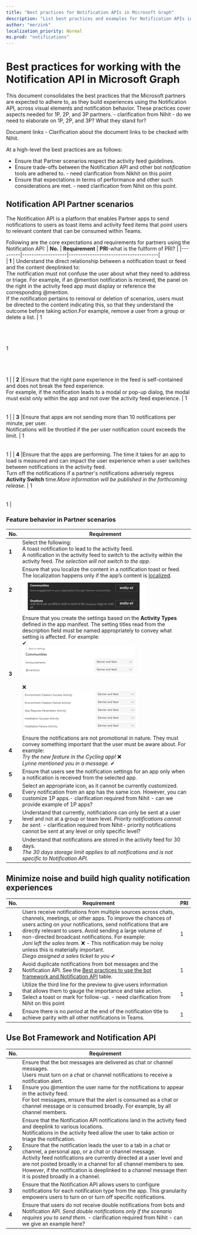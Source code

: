 ```yaml
---
title: "Best practices for Notification APIs in Microsoft Graph"
description: "List best practices and examples for Notification APIs in Microsoft Graph"
author: "merzink"
localization_priority: Normal
ms.prod: "notifications"
---
```


# Best practices for working with the Notification API in Microsoft Graph
This document consolidates the best practices that the Microsoft partners are expected to adhere to, as they build experiences using the Notification API, across visual elements and notification behavior. These practices cover aspects needed for 1P, 2P, and 3P partners. - clarification from Nihit - do we need to elaborate on 1P, 2P, and 3P? What they stand for?

Document links - Clarification about the document links to be checked with Nihit.

At a high-level the best practices are as follows:
* Ensure that Partner scenarios respect the activity feed guidelines.
* Ensure trade-offs between the Notification API and other bot *notification* tools are adhered to. - need clarification from Nikhit on this point
* Ensure that expectations in terms of performance and other such considerations are met. - need clarification from Nihit on this point.

## Notification API Partner scenarios
The Notification API is a platform that enables Partner apps to send notifications to users as toast items and activity feed items that point users to relevant content that can be consumed within Teams.

Following are the core expectations and requirements for partners using the Notification API:
| **No.** | **Requirement** | **PRI**-what is the fullform of PRI? |
|---------|-------------------|--------------------------------------|	
| **1**   | Understand the direct relationship  between a notification toast or feed and the content deeplinked to: <br/> The notification must not confuse the user about what they need to address or triage. For example, if an @mention notification is received, the panel on the right in the activity feed app must display or reference the corresponding @mention.<br/> If the notification pertains to removal or deletion of scenarios, users must be directed to the content indicating this, so that they understand the outcome before taking action.For example, remove a user from a group or delete a list. | 1 <br/><br/><br/><br/><br/> 1 <br/><br/><br/><br/><br/> 1 |
| **2** |Ensure that the right pane experience in the feed is self-contained and does not break the feed experience.<br/>For example, if the notification leads to a modal or pop-up dialog, the modal must exist only within the app and not over the activity feed experience. | 1<br/><br/><br/>1 |
| **3** |Ensure that apps are not sending more than 10 notifications per minute, per user.<br/>Notifications will be throttled if the per user notification count exceeds the limit. | 1<br/><br/><br/>1 |
| **4** |Ensure that the apps are performing. The time it takes for an app to load is measured and can impact the user experience when a user switches between notifications in the activity feed.<br/>Turn off the notifications if a partner's notifications adversely regress **Activity Switch** time.*More information will be published in the forthcoming release.* | 1<br/><br/><br/>1 |

### Feature behavior in Partner scenarios	
|**No.**|**Requirement**|
|-------|---------------|
|**1**|Select the following:<br/>A toast notification to lead to the activity feed.<br/>A notification in the activity feed to switch to the activity within the activity feed. *The selection will not switch to the app.*|
|**2**|Ensure that you localize the content in a notification toast or feed. The localization happens only if the app’s content is [localized](/platform/concepts/build-and-test/apps-localization).<br/>![Screenshot of App level settings](images/notifications-api-best-practice1.png "Image of App level settings")|
|**3**|Ensure that you create the settings based on the **Activity Types** defined in the app manifest. The setting titles read from the description field must be named appropriately to convey what setting is affected. For example:<br/> ✔ <br/>![Screenshot of Activity types](images/notifications-api-best-practice2.png "Image of Activity type settings")<br/><br/>❌<br/>![Screenshot of Activity Types](images/notifications-api-best-practice3.png "Image of App level settings")|
|**4**|Ensure the notifications are not promotional in nature. They must convey something important that the user must be aware about. For example:<br/>*Try the new feature in the Cycling app!* ❌<br/>*Lynne mentioned you in a message.* ✔|
|**5**|Ensure that users see the notification settings for an app only when a notification is received from the selected app.|
|**6**|Select an appropriate icon, as it cannot be currently customized. Every notification from an app has the same icon. However, you can customize 1P apps.- clarification required from Nihit - can we provide example of 1P apps?|
|**7**|Understand that currently, notifications can only be sent at a user level and not at a group or team level. *Priority notifications cannot be sent.* - clarification required from Nihit- priority notifications cannot be sent at any level or only specific level?|
|**8**|Understand that notifications are stored in the activity feed for 30 days. <br/>*The 30 days storage limit applies to all notifications and is not specific to Notification API.*|

## Minimize noise and build high quality notification experiences
|**No.**|**Requirement**|**PRI**|
|-------|---------------|-------|
|**1**|Users receive notifications from multiple sources across chats, channels, meetings, or other apps. To improve the chances of users acting on your notifications, send notifications that are directly relevant to users. Avoid sending a large volume of non-directed broadcast notifications. For example:</br> *Joni left the sales team.* ❌ - This notification may be noisy unless this is materially important.<br/>*Diego assigned a sales ticket to you* ✔|1|
|**2**|Avoid duplicate notifications from bot messages and the Notification API. See the [Best practices to use the bot framework and Notification API](#best-practices-to-use-the-bot-framework-and-notification-api) table.|1|
|**3**|Utilize the third line for the preview to give users information that allows them to gauge the importance and take action. Select a toast or mark for follow-up. - need clarification from Nihit on this point|1|
|**4**|Ensure there is no *period* at the end of the notification title to achieve parity with all other notifications in Teams.|1|

## Use Bot Framework and Notification API
|**No.**|**Requirement**|
|-------|---------------|
|**1**|Ensure that the bot messages are delivered as chat or channel messages.<br/>Users must turn on a chat or channel notifications to receive a notification alert.<br/>Ensure you @mention the user name for the notifications to appear in the activity feed.<br/>For bot messages, ensure that the alert is consumed as a chat or channel message or is consumed broadly. For example, by all channel members.| 
|**2**|Ensure that the Notification API notifications land in the activity feed and deeplink to various locations.<br/>Notifications in the activity feed allow the user to take action or triage the notification.<br/>Ensure that the notification leads the user to a tab in a chat or channel, a personal app, or a chat or channel message.<br/>Activity feed notifications are currently directed at a user level and are not posted broadly in a channel for all channel members to see. However, if the notification is deeplinked to a channel message then it is posted broadly in a channel.|
|**3**|Ensure that the Notification API allows users to configure notifications for each notification type from the app. This granularity empowers users to turn on or turn off specific notifications.|
|**4**|Ensure that users do not receive double notifications from bots and Notification API. *Send  double notifications only if the scenario requires you to send them.* - clarification required from Nihit - can we give an example here? |

